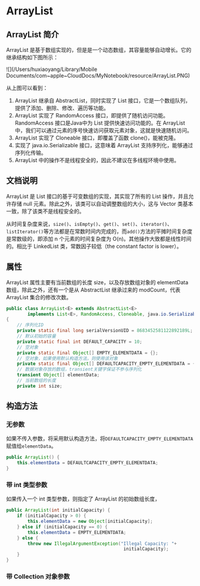# ArrayList

## ArrayList 简介

ArrayList 是基于数组实现的，但是是一个动态数组，其容量能够自动增长。它的继承结构如下图所示：

![](/Users/huxiaoyang/Library/Mobile Documents/com~apple~CloudDocs/MyNotebook/resource/ArrayList.PNG)

从上图可以看到：
1. ArrayList 继承自 AbstractList，同时实现了 List 接口，它是一个数组队列，提供了添加、删除、修改、遍历等功能。
2. ArrayList 实现了 RandomAccess 接口，即提供了随机访问功能。RandomAccess 接口是Java中为 List 提供快速访问功能的。在 ArrayList 中，我们可以通过元素的序号快速访问获取元素对象，这就是快速随机访问。
3. ArrayList 实现了 Cloneable 接口，即覆盖了函数 clone()，能被克隆。
4. 实现了 java.io.Serializable 接口，这意味着 ArrayList 支持序列化，能够通过序列化传输。
5. ArrayList 中的操作不是线程安全的，因此不建议在多线程环境中使用。

## 文档说明

ArrayList 是 List 接口的基于可变数组的实现，其实现了所有的 List 操作，并且允许存储 null 元素。除此之外，该类可以自动调整数组的大小，这与 Vector 类基本一致，除了该类不是线程安全的。

从时间复杂度来说，`size()`、`isEmpty()`、`get()`、`set()`、`iterator()`、`listIterator()`等方法都是在常数时间内完成的，而`add()`方法的平摊时间复杂度是常数级的，即添加 n 个元素的时间复杂度为 O(n)。其他操作大致都是线性时间的。相比于 LinkedList 类，常数因子较低（the constant factor is lower）。

## 属性

ArrayList 属性主要有当前数组的长度 size，以及存放数组对象的 elementData 数组，除此之外，还有一个是从 AbstractList 继承过来的 modCount，代表 ArrayList 集合的修改次数。

```java
public class ArrayList<E> extends AbstractList<E>
        implements List<E>, RandomAccess, Cloneable, java.io.Serializable
{
    // 序列化ID
    private static final long serialVersionUID = 8683452581122892189L;
    // 默认初始的容量
    private static final int DEFAULT_CAPACITY = 10;
    // 空对象
    private static final Object[] EMPTY_ELEMENTDATA = {};
    // 空对象，如果使用默认构造方法，则使用该对象
    private static final Object[] DEFAULTCAPACITY_EMPTY_ELEMENTDATA = {};
    // 数据对象存放的数组，transient关键字保证不参与序列化
    transient Object[] elementData;
    // 当前数组的长度
    private int size;
```

## 构造方法
### 无参数
如果不传入参数，将采用默认构造方法，将`DEFAULTCAPACITY_EMPTY_ELEMENTDATA`赋值给`elementData`。

```java
public ArrayList() {
    this.elementData = DEFAULTCAPACITY_EMPTY_ELEMENTDATA;
}
```
### 带 int 类型参数
如果传入一个 int 类型参数，则指定了 ArrayList 的初始数组长度，

```java
public ArrayList(int initialCapacity) {
    if (initialCapacity > 0) {
        this.elementData = new Object[initialCapacity];
    } else if (initialCapacity == 0) {
        this.elementData = EMPTY_ELEMENTDATA;
    } else {
        throw new IllegalArgumentException("Illegal Capacity: "+
                                            initialCapacity);
    }
}
```
### 带 Collection 对象参数